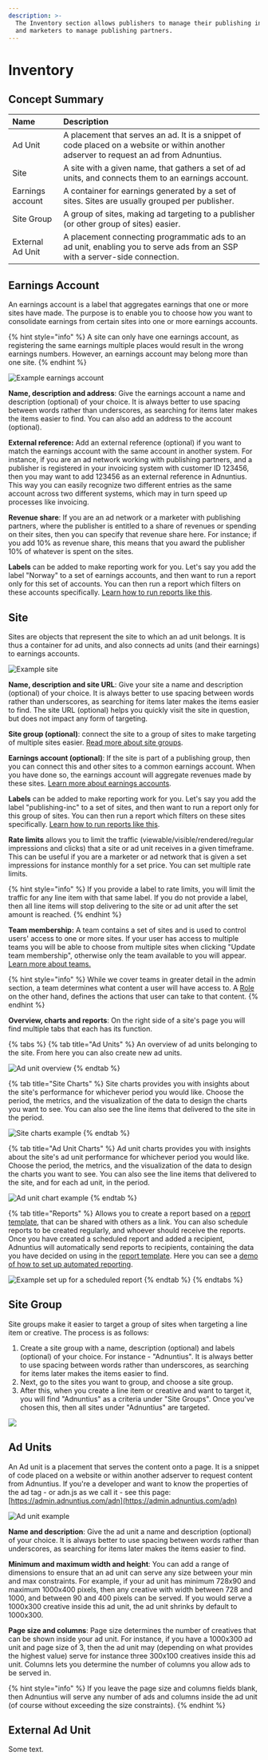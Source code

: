 ```yaml
---
description: >-
  The Inventory section allows publishers to manage their publishing inventory,
  and marketers to manage publishing partners.
---
```


# Inventory

## Concept Summary

| Name | Description |
| :--- | :--- |
| Ad Unit | A placement that serves an ad. It is a snippet of code placed on a website or within another adserver to request an ad from Adnuntius. |
| Site | A site with a given name, that gathers a set of ad units, and connects them to an earnings account. |
| Earnings account | A container for earnings generated by a set of sites. Sites are usually grouped per publisher. |
| Site Group | A group of sites, making ad targeting to a publisher \(or other group of sites\) easier. |
| External Ad Unit | A placement connecting programmatic ads to an ad unit, enabling you to serve ads from an SSP with a server-side connection. |

## Earnings Account

An earnings account is a label that aggregates earnings that one or more sites have made. The purpose is to enable you to choose how you want to consolidate earnings from certain sites into one or more earnings accounts. 

{% hint style="info" %}
A site can only have one earnings account, as registering the same earnings multiple places would result in the wrong earnings numbers. However, an earnings account may belong more than one site.
{% endhint %}

![Example earnings account](../.gitbook/assets/201811-advertising-ea.png)

**Name, description and address**: Give the earnings account a name and description \(optional\) of your choice. It is always better to use spacing between words rather than underscores, as searching for items later makes the items easier to find. You can also add an address to the account \(optional\).

**External reference:**  Add an external reference \(optional\) if you want to match the earnings account with the same account in another system. For instance, if you are an ad network working with publishing partners, and a publisher is registered in your invoicing system with customer ID 123456, then you may want to add 123456 as an external reference in Adnuntius. This way you can easily recognize two different entries as the same account across two different systems, which may in turn speed up processes like invoicing.

**Revenue share**: If you are an ad network or a marketer with publishing partners, where the publisher is entitled to a share of revenues or spending on their sites, then you can specify that revenue share here. For instance; if you add 10% as revenue share, this means that you award the publisher 10% of whatever is spent on the sites. 

**Labels** can be added to make reporting work for you. Let's say you add the label "Norway" to a set of earnings accounts, and then want to run a report only for this set of accounts. You can then run a report which filters on these accounts specifically. [Learn how to run reports like this](reports.md#publishing-queries).

## Site

Sites are objects that represent the site to which an ad unit belongs. It is thus a container for ad units, and also connects ad units \(and their earnings\) to earnings accounts. 

![Example site](../.gitbook/assets/201811-advertising-site.png)

**Name, description and site URL**: Give your site a name and description \(optional\) of your choice. It is always better to use spacing between words rather than underscores, as searching for items later makes the items easier to find. The site URL \(optional\) helps you quickly visit the site in question, but does not impact any form of targeting. 

**Site group \(optional\)**: connect the site to a group of sites to make targeting of multiple sites easier. [Read more about site groups](inventory.md#site-group). 

**Earnings account \(optional\)**: If the site is part of a publishing group, then you can connect this and other sites to a common earnings account. When you have done so, the earnings account will aggregate revenues made by these sites. [Learn more about earnings accounts](inventory.md#earnings-account). 

**Labels** can be added to make reporting work for you. Let's say you add the label "publishing-inc" to a set of sites, and then want to run a report only for this group of sites. You can then run a report which filters on these sites specifically. [Learn how to run reports like this](reports.md#publishing-queries).

**Rate limits** allows you to limit the traffic \(viewable/visible/rendered/regular impressions and clicks\) that a site or ad unit receives in a given timeframe. This can be useful if you are a marketer or ad network that is given a set impressions for instance monthly for a set price. You can set multiple rate limits.

{% hint style="info" %}
If you provide a label to rate limits, you will limit the traffic for any line item with that same label. If you do not provide a label, then all line items will stop delivering to the site or ad unit after the set amount is reached. 
{% endhint %}

**Team membership:**  A team contains a set of sites and is used to control users' access to one or more sites. If your user has access to multiple teams you will be able to choose from multiple sites when clicking "Update team membership", otherwise only the team available to you will appear. [Learn more about teams.](https://docs.adnuntius.io/documentation/~/drafts/-LRqZ7HD-p07mcKQLMfS/primary/user-interface-guide/admin#teams)​

{% hint style="info" %}
While we cover teams in greater detail in the admin section, a team determines what content a user will have access to. A [Role ](admin.md#roles)on the other hand, defines the actions that user can take to that content. 
{% endhint %}

**Overview, charts and reports**: On the right side of a site's page you will find multiple tabs that each has its function. 

{% tabs %}
{% tab title="Ad Units" %}
An overview of ad units belonging to the site. From here you can also create new ad units. 

![Ad unit overview](../.gitbook/assets/201811-inventory-site-ad-unit-overview.png)
{% endtab %}

{% tab title="Site Charts" %}
Site charts provides you with insights about the site's performance for whichever period you would like. Choose the period, the metrics, and the visualization of the data to design the charts you want to see. You can also see the line items that delivered to the site in the period. 

![Site charts example](../.gitbook/assets/201811-inventory-site-site-charts.png)
{% endtab %}

{% tab title="Ad Unit Charts" %}
Ad unit charts provides you with insights about the site's ad unit performance for whichever period you would like. Choose the period, the metrics, and the visualization of the data to design the charts you want to see. You can also see the line items that delivered to the site, and for each ad unit, in the period.

![Ad unit chart example](../.gitbook/assets/201811-inventory-site-ad-unit-charts.png)
{% endtab %}

{% tab title="Reports" %}
Allows you to create a report based on a [report template](reports.md#reports-report-templates-and-report-schedules), that can be shared with others as a link. You can also schedule reports to be created regularly, and whoever should receive the reports. Once you have created a scheduled report and added a recipient, Adnuntius will automatically send reports to recipients, containing the data you have decided on using in the [report template](https://docs.adnuntius.io/documentation/~/drafts/-LRqZ7HD-p07mcKQLMfS/primary/user-interface-guide/reports#reports-report-templates-and-report-schedules). Here you can see a [demo of how to set up automated reporting](https://www.youtube.com/watch?v=_-OEgPFBq0A&feature=youtu.be).

![Example set up for a scheduled report](../.gitbook/assets/201811-inventory-site-report-scheduler.png)
{% endtab %}
{% endtabs %}

## Site Group

Site groups make it easier to target a group of sites when targeting a line item or creative. The process is as follows: 

1. Create a site group with a name, description \(optional\) and labels \(optional\) of your choice. For instance - "Adnuntius". It is always better to use spacing between words rather than underscores, as searching for items later makes the items easier to find.
2. Next, go to the sites you want to group, and choose a site group.
3. After this, when you create a line item or creative and want to target it, you will find "Adnuntius" as a criteria under "Site Groups". Once you've chosen this, then all sites under "Adnuntius" are targeted.

![](../.gitbook/assets/201811-inventory-site-group.png)

## Ad Units 

An Ad unit is a placement that serves the content onto a page. It is a snippet of code placed on a website or within another adserver to request content from Adnuntius. If you're a developer and want to know the properties of the ad tag - or adn.js as we call it - see this page: [https://admin.adnuntius.com/adn](https://admin.adnuntius.com/adn)

![Ad unit example](../.gitbook/assets/201811-inventory-ad-unit.png)

**Name and description**: Give the ad unit a name and description \(optional\) of your choice. It is always better to use spacing between words rather than underscores, as searching for items later makes the items easier to find.

**Minimum and maximum width and height**: You can add a range of dimensions to ensure that an ad unit can serve any size between your min and max constraints. For example, if your ad unit has minimum 728x90 and maximum 1000x400 pixels, then any creative with width between 728 and 1000, and between 90 and 400 pixels can be served. If you would serve a 1000x300 creative inside this ad unit, the ad unit shrinks by default to 1000x300. 

**Page size and columns**: Page size determines the number of creatives that can be shown inside your ad unit. For instance, if you have a 1000x300 ad unit and page size of 3, then the ad unit may \(depending on what provides the highest value\) serve for instance three 300x100 creatives inside this ad unit. Columns lets you determine the number of columns you allow ads to be served in. 

{% hint style="info" %}
If you leave the page size and columns fields blank, then Adnuntius will serve any number of ads and columns inside the ad unit \(of course without exceeding the size constraints\).
{% endhint %}

## External Ad Unit

Some text.

